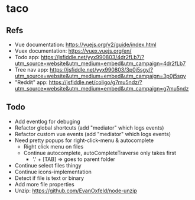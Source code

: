 # taco

## Refs
- Vue documentation: https://vuejs.org/v2/guide/index.html
- Vuex documentation: https://vuex.vuejs.org/en/
- Todo app: https://jsfiddle.net/yyx990803/4dr2fLb7/?utm_source=website&utm_medium=embed&utm_campaign=4dr2fLb7
- Tree nav app: https://jsfiddle.net/yyx990803/3p0j5sgy/?utm_source=website&utm_medium=embed&utm_campaign=3p0j5sgy
- "Reddit" app: https://jsfiddle.net/coligo/g7mu5ndz/?utm_source=website&utm_medium=embed&utm_campaign=g7mu5ndz

## Todo
- Add eventlog for debuging
- Refactor global shortcuts (add "mediator" which logs events)
- Refactor custom vue events (add "mediator" which logs events)
- Need pretty popups for right-click-menu & autocomplete
	- Right click menu on files
	- Continue autocomplete, autoCompleteTraverse only takes first
		- '.' + [TAB] => goes to parent folder
- Continue select files thingy
- Continue icons-implementation
- Detect if file is text or binary
- Add more file properties
- Unzip: https://github.com/EvanOxfeld/node-unzip

